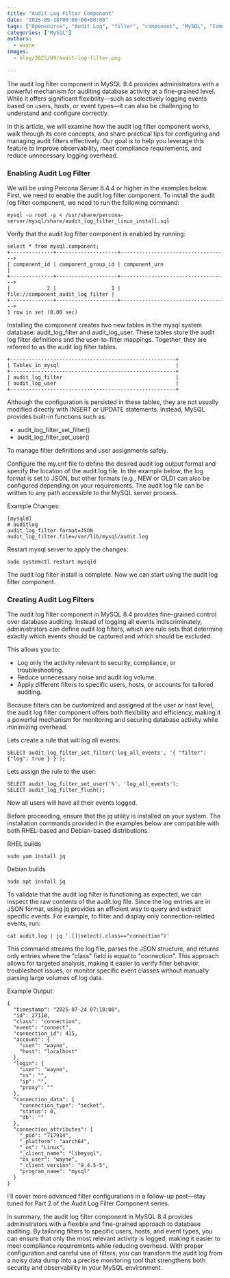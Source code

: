 ```yaml
---
title: "Audit Log Filter Component"
date: "2025-09-18T00:00:00+00:00"
tags: ["Opensource", "Audit Log", "filter", "component", "MySQL", "Community", "Percona Server", "PXC"]
categories: ["MySQL"]
authors:
  - wayne
images:
  - blog/2025/09/audit-log-filter.png
  
---
```

The audit log filter component in MySQL 8.4 provides administrators with a powerful mechanism for auditing database activity at a fine-grained level. While it offers significant flexibility—such as selectively logging events based on users, hosts, or event types—it can also be challenging to understand and configure correctly.

In this article, we will examine how the audit log filter component works, walk through its core concepts, and share practical tips for configuring and managing audit filters effectively. Our goal is to help you leverage this feature to improve observability, meet compliance requirements, and reduce unnecessary logging overhead.

### Enabling Audit Log Filter
We will be using Percona Server 8.4.4 or higher in the examples below. First, we need to enable the audit log filter component. To install the audit log filter component, we need to run the following command:
```
mysql -u root -p < /usr/share/percona-server/mysql/share/audit_log_filter_linux_install.sql
```
Verify that the audit log filter component is enabled by running:
```
select * from mysql.component;
+--------------+--------------------+-----------------------------------+
| component_id | component_group_id | component_urn                     |
+--------------+--------------------+-----------------------------------+
|            2 |                  1 | file://component_audit_log_filter |
+--------------+--------------------+-----------------------------------+
1 row in set (0.00 sec)
```

Installing the component creates two new tables in the mysql system database: audit_log_filter and audit_log_user. These tables store the audit log filter definitions and the user-to-filter mappings. Together, they are referred to as the audit log filter tables.

```
+------------------------------------------------------+
| Tables_in_mysql                                      |
+------------------------------------------------------+
| audit_log_filter                                     |
| audit_log_user                                       |
+------------------------------------------------------+
```

Although the configuration is persisted in these tables, they are not usually modified directly with INSERT or UPDATE statements. Instead, MySQL provides built-in functions such as:

* audit_log_filter_set_filter()
* audit_log_filter_set_user() 

To manage filter definitions and user assignments safely.

Configure the my.cnf file to define the desired audit log output format and specify the location of the audit.log file. In the example below, the log format is set to JSON, but other formats (e.g., NEW or OLD) can also be configured depending on your requirements. The audit log file can be written to any path accessible to the MySQL server process.

Example Changes:
```
[mysqld]
# auditlog 
audit_log_filter.format=JSON
audit_log_filter.file=/var/lib/mysql/audit.log
```
Restart mysql server to apply the changes:
```
sudo systemctl restart mysqld
```
The audit log filter install is complete. Now we can start using the audit log filter component. 

### Creating Audit Log Filters
The audit log filter component in MySQL 8.4 provides fine-grained control over database auditing. Instead of logging all events indiscriminately, administrators can define audit log filters, which are rule sets that determine exactly which events should be captured and which should be excluded.

This allows you to:

* Log only the activity relevant to security, compliance, or troubleshooting.
* Reduce unnecessary noise and audit log volume.
* Apply different filters to specific users, hosts, or accounts for tailored auditing.

Because filters can be customized and assigned at the user or host level, the audit log filter component offers both flexibility and efficiency, making it a powerful mechanism for monitoring and securing database activity while minimizing overhead.

Lets create a rule that will log all events:
```
SELECT audit_log_filter_set_filter('log_all_events', '{ "filter": {"log": true } }');
```
Lets assign the rule to the user:
```
SELECT audit_log_filter_set_user('%', 'log_all_events');
SELECT audit_log_filter_flush();
```
Now all users will have all their events logged.

Before proceeding, ensure that the jq utility is installed on your system. The installation commands provided in the examples below are compatible with both RHEL-based and Debian-based distributions.

RHEL builds
```
sudo yum install jq
```
Debian builds
```
sudo apt install jq
```
To validate that the audit log filter is functioning as expected, we can inspect the raw contents of the audit.log file. Since the log entries are in JSON format, using jq provides an efficient way to query and extract specific events. For example, to filter and display only connection-related events, run:
```
cat audit.log | jq '.[]|select(.class=="connection")'
```
This command streams the log file, parses the JSON structure, and returns only entries where the "class" field is equal to "connection". This approach allows for targeted analysis, making it easier to verify filter behavior, troubleshoot issues, or monitor specific event classes without manually parsing large volumes of log data.

Example Output:
```
{
  "timestamp": "2025-07-24 07:18:00",
  "id": 27110,
  "class": "connection",
  "event": "connect",
  "connection_id": 415,
  "account": {
    "user": "wayne",
    "host": "localhost"
  },
  "login": {
    "user": "wayne",
    "os": "",
    "ip": "",
    "proxy": ""
  },
  "connection_data": {
    "connection_type": "socket",
    "status": 0,
    "db": ""
  },
  "connection_attributes": {
    "_pid": "717914",
    "_platform": "aarch64",
    "_os": "Linux",
    "_client_name": "libmysql",
    "os_user": "wayne",
    "_client_version": "8.4.5-5",
    "program_name": "mysql"
  }
}
```
I’ll cover more advanced filter configurations in a follow-up post—stay tuned for Part 2 of the Audit Log Filter Component series.

In summary, the audit log filter component in MySQL 8.4 provides administrators with a flexible and fine-grained approach to database auditing. By tailoring filters to specific users, hosts, and event types, you can ensure that only the most relevant activity is logged, making it easier to meet compliance requirements while reducing overhead. With proper configuration and careful use of filters, you can transform the audit log from a noisy data dump into a precise monitoring tool that strengthens both security and observability in your MySQL environment.
